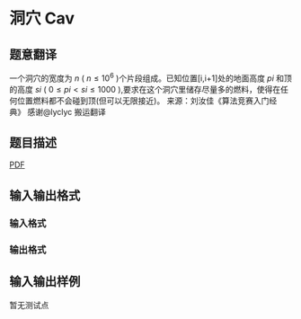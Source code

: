 # 洞穴 Cav

## 题意翻译

一个洞穴的宽度为 $n$ ( $n\le10^6$ )个片段组成。已知位置[i,i+1]处的地面高度 $pi$ 和顶的高度 $si$ ( $0\le pi<si\le1000$ ),要求在这个洞穴里储存尽量多的燃料，使得在任何位置燃料都不会碰到顶(但可以无限接近)。 来源：刘汝佳《算法竞赛入门经典》 感谢@lyclyc 搬运翻译

## 题目描述

[problemUrl]: https://uva.onlinejudge.org/index.php?option=com_onlinejudge&Itemid=8&category=447&page=show_problem&problem=4188

[PDF](https://uva.onlinejudge.org/external/14/p1442.pdf)

## 输入输出格式

### 输入格式

### 输出格式

## 输入输出样例

暂无测试点

